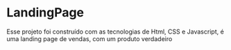 # LandingPage
Esse projeto foi construído com as tecnologias de Html, CSS e Javascript, é uma landing page de vendas, com um produto verdadeiro
